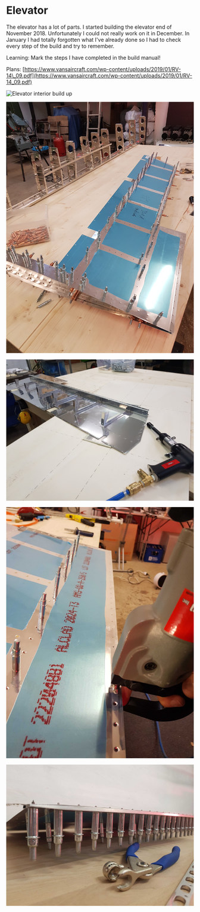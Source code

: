 # Elevator

The elevator has a lot of parts. I started building the elevator end of November 2018. Unfortunately I could not really work on it in December. In January I had totally forgotten what I've already done so I had to check every step of the build and try to remember.

Learning: Mark the steps I have completed in the build manual!

Plans: [https://www.vansaircraft.com/wp-content/uploads/2019/01/RV-14\_09.pdf](https://www.vansaircraft.com/wp-content/uploads/2019/01/RV-14_09.pdf)

![Elevator interior build up](../.gitbook/assets/20181208_215742.jpg)

![Left elevator. On the aft you can see the recess where the trim tab goes.](../.gitbook/assets/20181209_171022.jpg)

![Back riveting the ribs to the elevator skin with my new back rivetting plate - it works great!](../.gitbook/assets/20190209_215507.jpg)

![DImpling the elevator&apos;s trailing edge.](../.gitbook/assets/20190212_210217.jpg)

![Clecoing the elevator trailing edge after lots of dimpling and counter sinking. And it looks quite satisfactorily!](../.gitbook/assets/20190212_215048.jpg)

